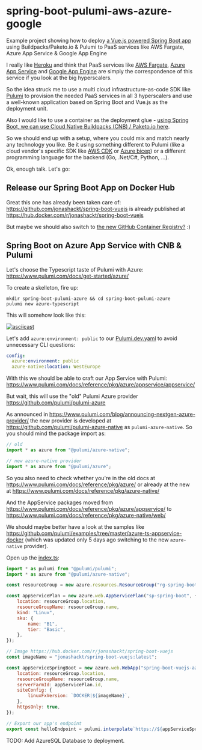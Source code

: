 # spring-boot-pulumi-aws-azure-google
Example project showing how to deploy [a Vue.js powered Spring Boot app](https://github.com/jonashackt/spring-boot-vuejs) using Buildpacks/Paketo.io &amp; Pulumi to PaaS services like AWS Fargate, Azure App Service &amp; Google App Engine


I really like [Heroku](https://www.heroku.com/) and think that PaaS services like [AWS Fargate](https://aws.amazon.com/fargate/), [Azure App Service](https://azure.microsoft.com/en-us/services/app-service/) and [Google App Engine](https://cloud.google.com/appengine) are simply the correspondence of this service if you look at the big hyperscalers.

So the idea struck me to use a multi cloud infrastructure-as-code SDK like [Pulumi](https://www.pulumi.com/) to provision the needed PaaS services in all 3 hyperscalers and use a well-known application based on Spring Boot and Vue.js as the deployment unit.

Also I would like to use a container as the deployment glue - [using Spring Boot, we can use Cloud Native Buildpacks (CNB) / Paketo.io here](https://blog.codecentric.de/en/2020/11/buildpacks-spring-boot/).

So we should end up with a setup, where you could mix and match nearly any technology you like. Be it using something different to Pulumi (like a cloud vendor's specific SDK like [AWS CDK](https://aws.amazon.com/cdk/) or [Azure bicep](https://github.com/Azure/bicep)) or a different programming language for the backend (Go, .Net/C#, Python, ...).

Ok, enough talk. Let's go:


## Release our Spring Boot App on Docker Hub

Great this one has already been taken care of: https://github.com/jonashackt/spring-boot-vuejs is already published at https://hub.docker.com/r/jonashackt/spring-boot-vuejs 

But maybe we should also switch to [the new GitHub Container Registry?](https://blog.codecentric.de/en/2021/03/github-container-registry/) :)


## Spring Boot on Azure App Service with CNB & Pulumi

Let's choose the Typescript taste of Pulumi with Azure: https://www.pulumi.com/docs/get-started/azure/

To create a skelleton, fire up:

```shell
mkdir spring-boot-pulumi-azure && cd spring-boot-pulumi-azure
pulumi new azure-typescript
```

This will somehow look like this:

[![asciicast](https://asciinema.org/a/397348.svg)](https://asciinema.org/a/397348)

Let's add `azure:environment: public` to our [Pulumi.dev.yaml](spring-boot-pulumi-azure/Pulumi.dev.yaml) to avoid unnecessary CLI questions:

```yaml
config:
  azure:environment: public
  azure-native:location: WestEurope
```

With this we should be able to craft our App Service with Pulumi: https://www.pulumi.com/docs/reference/pkg/azure/appservice/appservice/

But wait, this will use the "old" Pulumi Azure provider https://github.com/pulumi/pulumi-azure

As announced in https://www.pulumi.com/blog/announcing-nextgen-azure-provider/ the new provider is developed at https://github.com/pulumi/pulumi-azure-native as `pulumi-azure-native`. So you should mind the package import as:

```javascript
// old
import * as azure from "@pulumi/azure-native";

// new azure-native provider
import * as azure from "@pulumi/azure";
```

So you also need to check whether you're in the old docs at https://www.pulumi.com/docs/reference/pkg/azure/ or already at the new at https://www.pulumi.com/docs/reference/pkg/azure-native/

And the AppService packages moved from https://www.pulumi.com/docs/reference/pkg/azure/appservice/ to https://www.pulumi.com/docs/reference/pkg/azure-native/web/

We should maybe better have a look at the samples like https://github.com/pulumi/examples/tree/master/azure-ts-appservice-docker (which was updated only 5 days ago switching to the new `azure-native` provider).

Open up the [index.ts](spring-boot-pulumi-azure/index.ts):

```javascript
import * as pulumi from "@pulumi/pulumi";
import * as azure from "@pulumi/azure-native";

const resourceGroup = new azure.resources.ResourceGroup("rg-spring-boot", {location: "West Europe"});

const appServicePlan = new azure.web.AppServicePlan("sp-spring-boot", {
    location: resourceGroup.location,
    resourceGroupName: resourceGroup.name,
    kind: "Linux",
    sku: {
        name: "B1",
        tier: "Basic",
    },
});

// Image https://hub.docker.com/r/jonashackt/spring-boot-vuejs
const imageName = "jonashackt/spring-boot-vuejs:latest";

const appServiceSpringBoot = new azure.web.WebApp("spring-boot-vuejs-azure", {
    location: resourceGroup.location,
    resourceGroupName: resourceGroup.name,
    serverFarmId: appServicePlan.id,
    siteConfig: {
        linuxFxVersion: `DOCKER|${imageName}`,
    },
    httpsOnly: true,
});

// Export our app's endpoint
export const helloEndpoint = pulumi.interpolate`https://${appServiceSpringBoot.defaultHostName}`;

```

TODO: Add AzureSQL Database to deployment.



